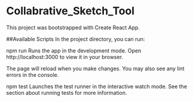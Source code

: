 # Collabrative_Sketch_Tool

This project was bootstrapped with Create React App.

##Available Scripts
In the project directory, you can run:

npm run
Runs the app in the development mode.
Open http://localhost:3000 to view it in your browser.

The page will reload when you make changes. You may also see any lint errors in the console.

npm test
Launches the test runner in the interactive watch mode.
See the section about running tests for more information.
